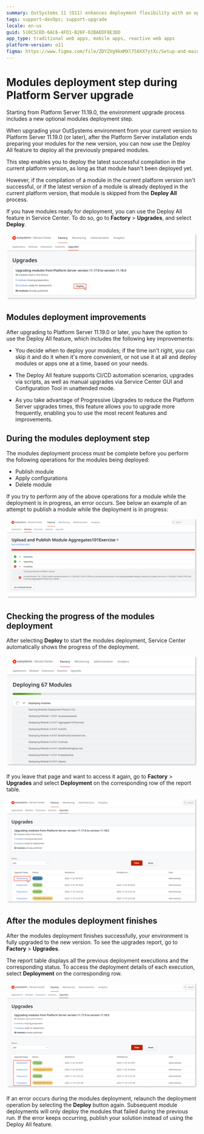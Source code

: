 ```yaml
---
summary: OutSystems 11 (O11) enhances deployment flexibility with an optional modules deployment step during Platform Server upgrades.
tags: support-devOps; support-upgrade
locale: en-us
guid: 510C5CED-6AC6-4FD1-B26F-02BAEDF8E3DD
app_type: traditional web apps, mobile apps, reactive web apps
platform-version: o11
figma: https://www.figma.com/file/ZDYZVg9kmMXl758XX7ytXc/Setup-and-maintain-your-OutSystems-Infrastructure?type=design&node-id=1852%3A3393&mode=design&t=PPL7U8XyNSIpuC5w-1
---
```


# Modules deployment step during Platform Server upgrade

Starting from Platform Server 11.19.0, the environment upgrade process includes a new optional modules deployment step.

When upgrading your OutSystems environment from your current version to Platform Server 11.19.0 (or later), after the Platform Server installation ends preparing your modules for the new version, you can now use the Deploy All feature to deploy all the previously prepared modules.

This step enables you to deploy the latest successful compilation in the current platform version, as long as that module hasn't been deployed yet.

However, if the compilation of a module in the current platform version isn't successful, or if the latest version of a module is already deployed in the current platform version, that module is skipped from the **Deploy All** process.

If you have modules ready for deployment, you can use the Deploy All feature in Service Center. To do so, go to **Factory** > **Upgrades**, and select **Deploy**.

![Screenshot of the Deploy All feature in the OutSystems Service Center](images/deploy-sc.png "Service Center Deploy All Feature")


## Modules deployment improvements

After upgrading to Platform Server 11.19.0 or later, you have the option to  use the Deploy All feature, which includes the following key improvements:

* You decide when to deploy your modules; if the time isn't right, you can skip it and do it when it's more convenient, or not  use it at all and deploy modules or apps one at a time, based on your  needs.

* The Deploy All feature supports CI/CD automation scenarios, upgrades via scripts, as well as manual upgrades via Service Center GUI and Configuration Tool in unattended mode.

* As you take advantage of Progressive Upgrades to reduce the Platform Server upgrades times, this feature allows you to upgrade more frequently, enabling you to use the most recent features and improvements.


## During the modules deployment step

The  modules deployment process must be complete before you perform the following operations for the modules being deployed:

* Publish module
* Apply configurations
* Delete module

If you try to perform any of the above operations for a module while the deployment is in progress, an error occurs. See below an example of an attempt to publish a module while the deployment is in progress: 

![Error message displayed when attempting to publish a module during deployment in Service Center](images/error-deploy-sc.png "Error During Module Deployment")


## Checking the progress of the modules deployment

After selecting **Deploy** to start the modules deployment, Service Center automatically shows the progress of the deployment. 

![Service Center screen showing the progress of modules deployment](images/deploy-progress-sc.png "Modules Deployment Progress")

If you leave that page and want to access it again, go to **Factory** > **Upgrades** and select **Deployment** on the corresponding row of the report table.

![Navigation to the deployment details in Service Center after initiating modules deployment](images/select-deploy-details-sc.png "Accessing Deployment Details")


## After the modules deployment finishes

After the modules deployment finishes successfully, your environment is fully upgraded to the new version. To see the upgrades report, go to **Factory** > **Upgrades**. 

The report table displays all the previous deployment executions and the corresponding status. To access the deployment details of each execution, select **Deployment** on the corresponding row.

![Upgrades report table in Service Center showing the status of modules deployment](images/select-deploy-finished-sc.png "Deployment Finished Report")

If an error occurs during the modules deployment, relaunch the deployment operation by selecting the **Deploy** button again. Subsequent module deployments will only deploy the modules that failed during the previous run. If the error keeps occurring, publish your solution instead of using the Deploy All feature.



